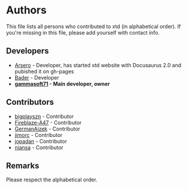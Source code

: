 # Authors

This file lists all persons who contributed to xtd (in alphabetical order). If you're missing in this file, please add yourself with contact info.

## Developers

* [Arsero](https://github.com/Arsero) - Developer, has started xtd website with Docusaurus 2.0 and pubished it on gh-pages
* [Bader](https://github.com/BaderEddineOuaich) - Developer
* **[gammasoft71](https://gammasoft71.wixsite.com/gammasoft) - Main developer, owner**

## Contributors
* [bigplayszn](https://github.com/bigplayszn) - Contributor
* [Fireblaze-A47](https://github.com/Fireblaze-A47) - Contributor
* [GermanAizek](https://github.com/GermanAizek) - Contributor
* [jimorc](https://github.com/jimorc) - Contributor
* [jopadan](https://github.com/jopadan) - Contributor
* [niansa](https://github.com/niansa) - Contributor

## Remarks

Please respect the alphabetical order.
